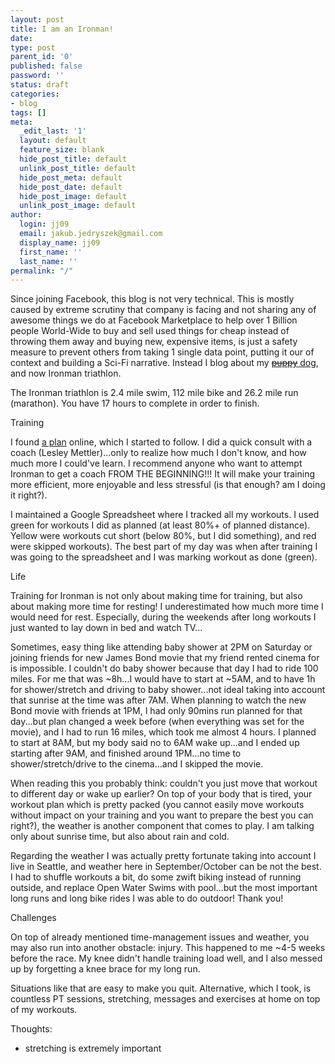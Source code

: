 ```yaml
---
layout: post
title: I am an Ironman!
date: 
type: post
parent_id: '0'
published: false
password: ''
status: draft
categories:
- blog
tags: []
meta:
  _edit_last: '1'
  layout: default
  feature_size: blank
  hide_post_title: default
  unlink_post_title: default
  hide_post_meta: default
  hide_post_date: default
  hide_post_image: default
  unlink_post_image: default
author:
  login: jj09
  email: jakub.jedryszek@gmail.com
  display_name: jj09
  first_name: ''
  last_name: ''
permalink: "/"
---
```

<p><!-- wp:paragraph --></p>
<p>Since joining Facebook, this blog is not very technical. This is mostly caused by extreme scrutiny that company is facing and not sharing any of awesome things we do at Facebook Marketplace to help over 1 Billion people World-Wide to buy and sell used things for cheap instead of throwing them away and buying new, expensive items, is just a safety measure to prevent others from taking 1 single data point, putting it our of context and building a Sci-Fi narrative. Instead I blog about my <a href="https://jj09.net/puppy-tutorial/"><s>puppy</s> dog</a>, and now Ironman triathlon.</p>
<p><!-- /wp:paragraph --></p>
<p><!-- wp:paragraph --></p>
<p>The Ironman triathlon is 2.4 mile swim, 112 mile bike and 26.2 mile run (marathon). You have 17 hours to complete in order to finish.</p>
<p><!-- /wp:paragraph --></p>
<p><!-- wp:paragraph --></p>
<p>Training</p>
<p><!-- /wp:paragraph --></p>
<p><!-- wp:paragraph --></p>
<p>I found <a href="https://s3-eu-west-1.amazonaws.com/kpdocshare/Training_Plans/TRI38.First_Ironman.pdf">a plan</a> online, which I started to follow. I did a quick consult with a coach (Lesley Mettler)...only to realize how much I don't know, and how much more I could've learn. I recommend anyone who want to attempt Ironman to get a coach FROM THE BEGINNING!!! It will make your training more efficient, more enjoyable and less stressful (is that enough? am I doing it right?).</p>
<p><!-- /wp:paragraph --></p>
<p><!-- wp:paragraph --></p>
<p>I maintained a Google Spreadsheet where I tracked all my workouts. I used green for workouts I did as planned (at least 80%+ of planned distance). Yellow were workouts cut short (below 80%, but I did something), and red were skipped workouts). The best part of my day was when after training I was going to the spreadsheet and I was marking workout as done (green).</p>
<p><!-- /wp:paragraph --></p>
<p><!-- wp:paragraph --></p>
<p>Life</p>
<p><!-- /wp:paragraph --></p>
<p><!-- wp:paragraph --></p>
<p>Training for Ironman is not only about making time for training, but also about making more time for resting! I underestimated how much more time I would need for rest. Especially, during the weekends after long workouts I just wanted to lay down in bed and watch TV...</p>
<p><!-- /wp:paragraph --></p>
<p><!-- wp:paragraph --></p>
<p>Sometimes, easy thing like attending baby shower at 2PM on Saturday or joining friends for new James Bond movie that my friend rented cinema for is impossible. I couldn't do baby shower because that day I had to ride 100 miles. For me that was ~8h...I would have to start at ~5AM, and to have 1h for shower/stretch and driving to baby shower...not ideal taking into account that sunrise at the time was after 7AM. When planning to watch the new Bond movie with friends at 1PM, I had only 90mins run planned for that day...but plan changed a week before (when everything was set for the movie), and I had to run 16 miles, which took me almost 4 hours. I planned to start at 8AM, but my body said no to 6AM wake up...and I ended up starting after 9AM, and finished around 1PM...no time to shower/stretch/drive to the cinema...and I skipped the movie.</p>
<p><!-- /wp:paragraph --></p>
<p><!-- wp:paragraph --></p>
<p>When reading this you probably think: couldn't you just move that workout to different day or wake up earlier? On top of your body that is tired, your workout plan which is pretty packed (you cannot easily move workouts without impact on your training and you want to prepare the best you can right?), the weather is another component that comes to play. I am talking only about sunrise time, but also about rain and cold.</p>
<p><!-- /wp:paragraph --></p>
<p><!-- wp:paragraph --></p>
<p>Regarding the weather I was actually pretty fortunate taking into account I live in Seattle, and weather here in September/October can be not the best. I had to shuffle workouts a bit, do some zwift biking instead of running outside, and replace Open Water Swims with pool...but the most important long runs and long bike rides I was able to do outdoor! Thank you!</p>
<p><!-- /wp:paragraph --></p>
<p><!-- wp:paragraph --></p>
<p>Challenges</p>
<p><!-- /wp:paragraph --></p>
<p><!-- wp:paragraph --></p>
<p>On top of already mentioned time-management issues and weather, you may also run into another obstacle: injury. This happened to me ~4-5 weeks before the race. My knee didn't handle training load well, and I also messed up by forgetting a knee brace for my long run.</p>
<p><!-- /wp:paragraph --></p>
<p><!-- wp:paragraph --></p>
<p>Situations like that are easy to make you quit. Alternative, which I took, is countless PT sessions, stretching, messages and exercises at home on top of my workouts.</p>
<p><!-- /wp:paragraph --></p>
<p><!-- wp:paragraph --></p>
<p>Thoughts:</p>
<p><!-- /wp:paragraph --></p>
<p><!-- wp:list --></p>
<ul>
<li>stretching is extremely important</li>
</ul>
<p><!-- /wp:list --></p>
